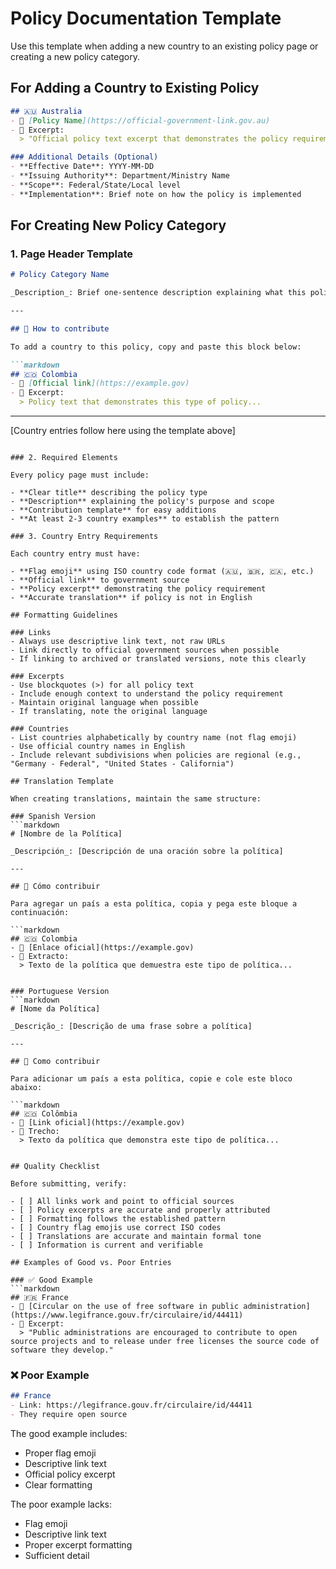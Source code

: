 # Policy Documentation Template

Use this template when adding a new country to an existing policy page or creating a new policy category.

## For Adding a Country to Existing Policy

```markdown
## 🇦🇺 Australia
- 🔗 [Policy Name](https://official-government-link.gov.au)
- 📄 Excerpt:
  > "Official policy text excerpt that demonstrates the policy requirement or recommendation..."

### Additional Details (Optional)
- **Effective Date**: YYYY-MM-DD
- **Issuing Authority**: Department/Ministry Name
- **Scope**: Federal/State/Local level
- **Implementation**: Brief note on how the policy is implemented
```

## For Creating New Policy Category

### 1. Page Header Template

```markdown
# Policy Category Name

_Description_: Brief one-sentence description explaining what this policy type covers and its purpose.

---

## 🧩 How to contribute

To add a country to this policy, copy and paste this block below:

```markdown
## 🇨🇴 Colombia
- 🔗 [Official link](https://example.gov)
- 📄 Excerpt:
  > Policy text that demonstrates this type of policy...
```

---

[Country entries follow here using the template above]
```

### 2. Required Elements

Every policy page must include:

- **Clear title** describing the policy type
- **Description** explaining the policy's purpose and scope
- **Contribution template** for easy additions
- **At least 2-3 country examples** to establish the pattern

### 3. Country Entry Requirements

Each country entry must have:

- **Flag emoji** using ISO country code format (🇦🇺, 🇧🇷, 🇨🇦, etc.)
- **Official link** to government source
- **Policy excerpt** demonstrating the policy requirement
- **Accurate translation** if policy is not in English

## Formatting Guidelines

### Links
- Always use descriptive link text, not raw URLs
- Link directly to official government sources when possible
- If linking to archived or translated versions, note this clearly

### Excerpts
- Use blockquotes (>) for all policy text
- Include enough context to understand the policy requirement
- Maintain original language when possible
- If translating, note the original language

### Countries
- List countries alphabetically by country name (not flag emoji)
- Use official country names in English
- Include relevant subdivisions when policies are regional (e.g., "Germany - Federal", "United States - California")

## Translation Template

When creating translations, maintain the same structure:

### Spanish Version
```markdown
# [Nombre de la Política]

_Descripción_: [Descripción de una oración sobre la política]

---

## 🧩 Cómo contribuir

Para agregar un país a esta política, copia y pega este bloque a continuación:

```markdown
## 🇨🇴 Colombia
- 🔗 [Enlace oficial](https://example.gov)
- 📄 Extracto:
  > Texto de la política que demuestra este tipo de política...
```
```

### Portuguese Version
```markdown
# [Nome da Política]

_Descrição_: [Descrição de uma frase sobre a política]

---

## 🧩 Como contribuir

Para adicionar um país a esta política, copie e cole este bloco abaixo:

```markdown
## 🇨🇴 Colômbia
- 🔗 [Link oficial](https://example.gov)
- 📄 Trecho:
  > Texto da política que demonstra este tipo de política...
```
```

## Quality Checklist

Before submitting, verify:

- [ ] All links work and point to official sources
- [ ] Policy excerpts are accurate and properly attributed
- [ ] Formatting follows the established pattern
- [ ] Country flag emojis use correct ISO codes
- [ ] Translations are accurate and maintain formal tone
- [ ] Information is current and verifiable

## Examples of Good vs. Poor Entries

### ✅ Good Example
```markdown
## 🇫🇷 France
- 🔗 [Circular on the use of free software in public administration](https://www.legifrance.gouv.fr/circulaire/id/44411)
- 📄 Excerpt:
  > "Public administrations are encouraged to contribute to open source projects and to release under free licenses the source code of software they develop."
```

### ❌ Poor Example
```markdown
## France
- Link: https://legifrance.gouv.fr/circulaire/id/44411
- They require open source
```

The good example includes:
- Proper flag emoji
- Descriptive link text
- Official policy excerpt
- Clear formatting

The poor example lacks:
- Flag emoji
- Descriptive link text
- Proper excerpt formatting
- Sufficient detail
